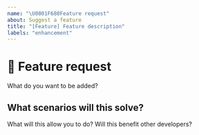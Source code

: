 ```yaml
---
name: "\U0001F680Feature request"
about: Suggest a feature
title: "[Feature] Feature description"
labels: "enhancement"
---
```


# 🚀 Feature request

What do you want to be added?

## What scenarios will this solve?

What will this allow you to do? Will this benefit other developers?
